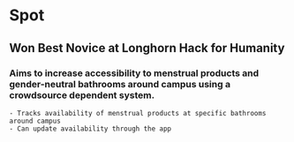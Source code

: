 # Spot
## Won Best Novice at Longhorn Hack for Humanity
### Aims to increase accessibility to menstrual products and gender-neutral bathrooms around campus using a crowdsource dependent system.
    - Tracks availability of menstrual products at specific bathrooms around campus
    - Can update availability through the app
